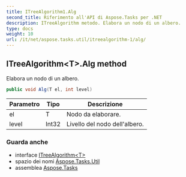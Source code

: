 ```yaml
---
title: ITreeAlgorithm1.Alg
second_title: Riferimento all'API di Aspose.Tasks per .NET
description: ITreeAlgorithm metodo. Elabora un nodo di un albero.
type: docs
weight: 10
url: /it/net/aspose.tasks.util/itreealgorithm-1/alg/
---
```

## ITreeAlgorithm&lt;T&gt;.Alg method

Elabora un nodo di un albero.

```csharp
public void Alg(T el, int level)
```

| Parametro | Tipo | Descrizione |
| --- | --- | --- |
| el | T | Nodo da elaborare. |
| level | Int32 | Livello del nodo dell'albero. |

### Guarda anche

* interface [ITreeAlgorithm&lt;T&gt;](../)
* spazio dei nomi [Aspose.Tasks.Util](../../itreealgorithm-1/)
* assemblea [Aspose.Tasks](../../../)



